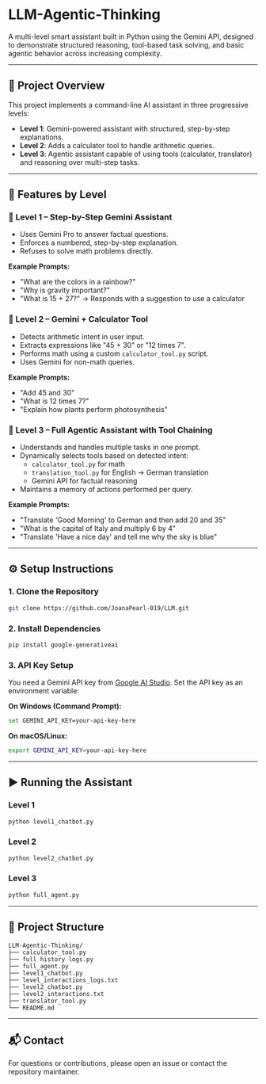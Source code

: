 # LLM-Agentic-Thinking

A multi-level smart assistant built in Python using the Gemini API, designed to demonstrate structured reasoning, tool-based task solving, and basic agentic behavior across increasing complexity.

---

## 📌 Project Overview

This project implements a command-line AI assistant in three progressive levels:

- **Level 1**: Gemini-powered assistant with structured, step-by-step explanations.
- **Level 2**: Adds a calculator tool to handle arithmetic queries.
- **Level 3**: Agentic assistant capable of using tools (calculator, translator) and reasoning over multi-step tasks.

---

## 🧠 Features by Level

### 🔹 Level 1 – Step-by-Step Gemini Assistant

- Uses Gemini Pro to answer factual questions.
- Enforces a numbered, step-by-step explanation.
- Refuses to solve math problems directly.

**Example Prompts:**

- "What are the colors in a rainbow?"
- "Why is gravity important?"
- "What is 15 + 27?" → Responds with a suggestion to use a calculator

### 🔸 Level 2 – Gemini + Calculator Tool

- Detects arithmetic intent in user input.
- Extracts expressions like "45 + 30" or "12 times 7".
- Performs math using a custom `calculator_tool.py` script.
- Uses Gemini for non-math queries.

**Example Prompts:**

- "Add 45 and 30"
- "What is 12 times 7?"
- "Explain how plants perform photosynthesis"

### 🔺 Level 3 – Full Agentic Assistant with Tool Chaining

- Understands and handles multiple tasks in one prompt.
- Dynamically selects tools based on detected intent:
  - `calculator_tool.py` for math
  - `translation_tool.py` for English → German translation
  - Gemini API for factual reasoning
- Maintains a memory of actions performed per query.

**Example Prompts:**

- "Translate 'Good Morning' to German and then add 20 and 35"
- "What is the capital of Italy and multiply 6 by 4"
- "Translate 'Have a nice day' and tell me why the sky is blue"

---

## ⚙️ Setup Instructions

### 1. Clone the Repository

```bash
git clone https://github.com/JoanaPearl-019/LLM.git
```

### 2. Install Dependencies

```bash
pip install google-generativeai
```

### 3. API Key Setup

You need a Gemini API key from [Google AI Studio](https://makersuite.google.com/app). Set the API key as an environment variable:

**On Windows (Command Prompt):**

```bash
set GEMINI_API_KEY=your-api-key-here
```

**On macOS/Linux:**

```bash
export GEMINI_API_KEY=your-api-key-here
```

---

## ▶️ Running the Assistant

### Level 1

```bash
python level1_chatbot.py
```

### Level 2

```bash
python level2_chatbot.py
```

### Level 3

```bash
python full_agent.py
```

---

## 📁 Project Structure

```
LLM-Agentic-Thinking/
├── calculator_tool.py 
├── full history logs.py 
├── full_agent.py 
├── level1_chatbot.py 
├── level_interactions_logs.txt 
├── level2_chatbot.py 
├── level2_interactions.txt 
├── translator_tool.py 
└── README.md
```

---

## 📬 Contact

For questions or contributions, please open an issue or contact the repository maintainer.


